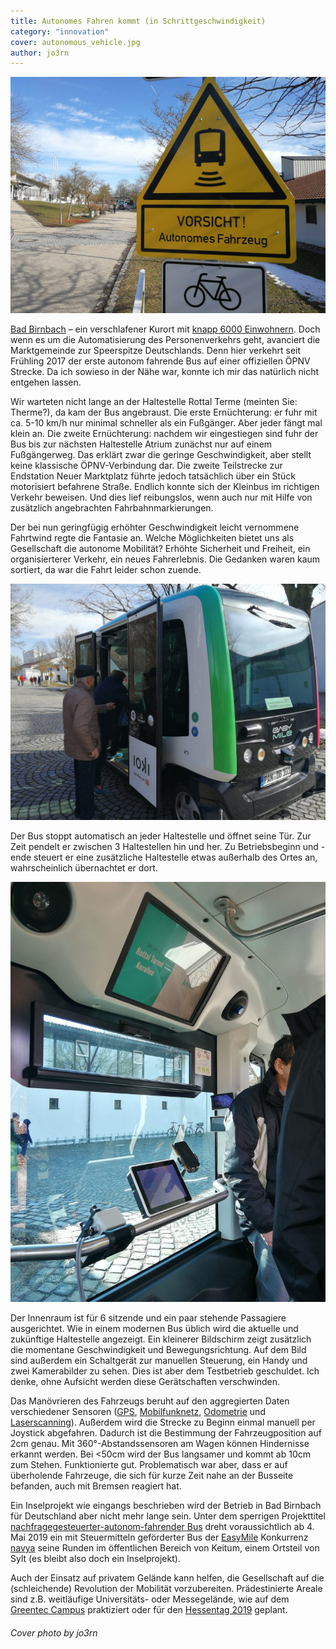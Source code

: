 ```yaml
---
title: Autonomes Fahren kommt (in Schrittgeschwindigkeit)
category: "innovation"
cover: autonomous_vehicle.jpg
author: jo3rn
---
```


![Ein Warnschild "Vorsicht! Autonomes Fahrzeug". Im Hintergrund fährt das besagte Fahrzeug.](./autonomous_vehicle.jpg)

[Bad Birnbach](https://www.google.com/maps/place/84364+Bad+Birnbach/@48.4341204,12.9940911,12z/data=!3m1!4b1!4m5!3m4!1s0x4775b2c926e80a23:0x41d25a40937c600!8m2!3d48.4440584!4d13.0899962) – ein verschlafener Kurort mit [knapp 6000 Einwohnern](https://de.wikipedia.org/wiki/Bad_Birnbach). Doch wenn es um die Automatisierung des Personenverkehrs geht, avanciert die Marktgemeinde zur Speerspitze Deutschlands. Denn hier verkehrt seit Frühling 2017 der erste autonom fahrende Bus auf einer offiziellen ÖPNV Strecke. Da ich sowieso in der Nähe war, konnte ich mir das natürlich nicht entgehen lassen.

Wir warteten nicht lange an der Haltestelle Rottal Terme (meinten Sie: Therme?), da kam der Bus angebraust. Die erste Ernüchterung: er fuhr mit ca. 5-10 km/h nur minimal schneller als ein Fußgänger. Aber jeder fängt mal klein an. Die zweite Ernüchterung: nachdem wir eingestiegen sind fuhr der Bus bis zur nächsten Haltestelle Atrium zunächst nur auf einem Fußgängerweg. Das erklärt zwar die geringe Geschwindigkeit, aber stellt keine klassische ÖPNV-Verbindung dar. Die zweite Teilstrecke zur Endstation Neuer Marktplatz führte jedoch tatsächlich über ein Stück motorisiert befahrene Straße. Endlich konnte sich der Kleinbus im richtigen Verkehr beweisen. Und dies lief reibungslos, wenn auch nur mit Hilfe von zusätzlich angebrachten Fahrbahnmarkierungen.

Der bei nun geringfügig erhöhter Geschwindigkeit leicht vernommene Fahrtwind regte die Fantasie an. Welche Möglichkeiten bietet uns als Gesellschaft die autonome Mobilität? Erhöhte Sicherheit und Freiheit, ein organisierterer Verkehr, ein neues Fahrerlebnis. Die Gedanken waren kaum sortiert, da war die Fahrt leider schon zuende.

![Menschen steigen in den autonom fahrenden Kleinbus.](./autonomous_vehicle_front_view.jpg)

Der Bus stoppt automatisch an jeder Haltestelle und öffnet seine Tür. Zur Zeit pendelt er zwischen 3 Haltestellen hin und her. Zu Betriebsbeginn und -ende steuert er eine zusätzliche Haltestelle etwas außerhalb des Ortes an, wahrscheinlich übernachtet er dort.

![Im autonom fahrenden Kleinbus hängt ein Bildschirm, der die derzeitige und nächste Haltestelle anzeigt.](./autonomous_vehicle_inside.jpg)

Der Innenraum ist für 6 sitzende und ein paar stehende Passagiere ausgerichtet. Wie in einem modernen Bus üblich wird die aktuelle und zukünftige Haltestelle angezeigt. Ein kleinerer Bildschirm zeigt zusätzlich die momentane Geschwindigkeit und Bewegungsrichtung. Auf dem Bild sind außerdem ein Schaltgerät zur manuellen Steuerung, ein Handy und zwei Kamerabilder zu sehen. Dies ist aber dem Testbetrieb geschuldet. Ich denke, ohne Aufsicht werden diese Gerätschaften verschwinden.

Das Manövrieren des Fahrzeugs beruht auf den aggregierten Daten verschiedener Sensoren ([GPS](https://de.wikipedia.org/wiki/Global_Positioning_System), [Mobilfunknetz](https://de.wikipedia.org/wiki/GSM-Ortung), [Odometrie](https://de.wikipedia.org/wiki/Odometrie) und [Laserscanning](https://de.wikipedia.org/wiki/Elektrooptische_Entfernungsmessung)). Außerdem wird die Strecke zu Beginn einmal manuell per Joystick abgefahren. Dadurch ist die Bestimmung der Fahrzeugposition auf 2cm genau. Mit 360°-Abstandssensoren am Wagen können Hindernisse erkannt werden. Bei <50cm wird der Bus langsamer und kommt ab 10cm zum Stehen. Funktionierte gut. Problematisch war aber, dass er auf überholende Fahrzeuge, die sich für kurze Zeit nahe an der Busseite befanden, auch mit Bremsen reagiert hat.

Ein Inselprojekt wie eingangs beschrieben wird der Betrieb in Bad Birnbach für Deutschland aber nicht mehr lange sein. Unter dem sperrigen Projekttitel [nachfragegesteuerter-autonom-fahrender Bus](https://www.naf-bus.de/) dreht voraussichtlich ab 4. Mai 2019 ein mit Steuermitteln geförderter Bus der [EasyMile](https://easymile.com/) Konkurrenz [navya](https://navya.tech/) seine Runden im öffentlichen Bereich von Keitum, einem Ortsteil von Sylt (es bleibt also doch ein Inselprojekt).

Auch der Einsatz auf privatem Gelände kann helfen, die Gesellschaft auf die (schleichende) Revolution der Mobilität vorzubereiten. Prädestinierte Areale sind z.B. weitläufige Universitäts- oder Messegelände, wie auf dem [Greentec Campus](https://www.shz.de/lokales/nordfriesland-tageblatt/autonom-fahrender-bus-mit-emil-kostenlos-durch-die-zukunft-fahren-id22161282.html) praktiziert oder für den [Hessentag 2019](https://osthessen-news.de/n11555086/fahrerlose-shuttlebusse-zum-hessentag-2019-vertrag-auf-cebit-unterzeichnet.html) geplant.

###### Cover photo by jo3rn